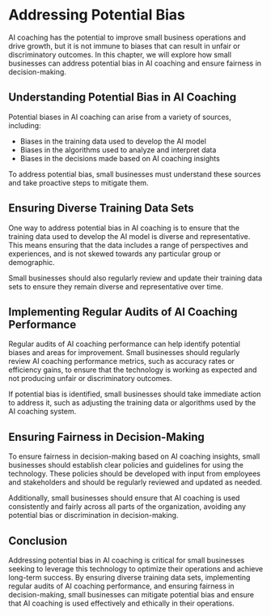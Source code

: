 Addressing Potential Bias
============================================================================

AI coaching has the potential to improve small business operations and drive growth, but it is not immune to biases that can result in unfair or discriminatory outcomes. In this chapter, we will explore how small businesses can address potential bias in AI coaching and ensure fairness in decision-making.

Understanding Potential Bias in AI Coaching
-------------------------------------------

Potential biases in AI coaching can arise from a variety of sources, including:

* Biases in the training data used to develop the AI model
* Biases in the algorithms used to analyze and interpret data
* Biases in the decisions made based on AI coaching insights

To address potential bias, small businesses must understand these sources and take proactive steps to mitigate them.

Ensuring Diverse Training Data Sets
-----------------------------------

One way to address potential bias in AI coaching is to ensure that the training data used to develop the AI model is diverse and representative. This means ensuring that the data includes a range of perspectives and experiences, and is not skewed towards any particular group or demographic.

Small businesses should also regularly review and update their training data sets to ensure they remain diverse and representative over time.

Implementing Regular Audits of AI Coaching Performance
------------------------------------------------------

Regular audits of AI coaching performance can help identify potential biases and areas for improvement. Small businesses should regularly review AI coaching performance metrics, such as accuracy rates or efficiency gains, to ensure that the technology is working as expected and not producing unfair or discriminatory outcomes.

If potential bias is identified, small businesses should take immediate action to address it, such as adjusting the training data or algorithms used by the AI coaching system.

Ensuring Fairness in Decision-Making
------------------------------------

To ensure fairness in decision-making based on AI coaching insights, small businesses should establish clear policies and guidelines for using the technology. These policies should be developed with input from employees and stakeholders and should be regularly reviewed and updated as needed.

Additionally, small businesses should ensure that AI coaching is used consistently and fairly across all parts of the organization, avoiding any potential bias or discrimination in decision-making.

Conclusion
----------

Addressing potential bias in AI coaching is critical for small businesses seeking to leverage this technology to optimize their operations and achieve long-term success. By ensuring diverse training data sets, implementing regular audits of AI coaching performance, and ensuring fairness in decision-making, small businesses can mitigate potential bias and ensure that AI coaching is used effectively and ethically in their operations.
